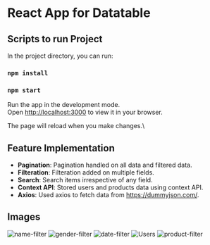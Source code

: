 # React App for Datatable

## Scripts to run Project

In the project directory, you can run:
### `npm install`
### `npm start`

Run the app in the development mode.\
Open [http://localhost:3000](http://localhost:3000) to view it in your browser.

The page will reload when you make changes.\

## Feature Implementation

- **Pagination**: Pagination handled on all data and filtered data.
- **Filteration**: Filteration added on multiple fields.
- **Search**: Search items irrespective of any field.
- **Context API**: Stored users and products data using context API.
- **Axios**: Used axios to fetch data from https://dummyjson.com/.

## Images

![name-filter](https://github.com/ayesha-khalid89/task/assets/159626121/600ecb5d-a4a3-43b6-bfc5-b6f7ee49ac8b)
![gender-filter](https://github.com/ayesha-khalid89/task/assets/159626121/dad04b75-e37c-4b5a-881a-3f7335dcc5a6)
![date-filter](https://github.com/ayesha-khalid89/task/assets/159626121/41ed8019-33df-4dd0-95c9-440c10bbfc91)
![Users](https://github.com/ayesha-khalid89/task/assets/159626121/55b2390f-9ca8-4145-a512-f4bc3dc4c4d3)
![product-filter](https://github.com/ayesha-khalid89/task/assets/159626121/f009ad58-0e0b-4192-8ce5-0c96da54684b)
